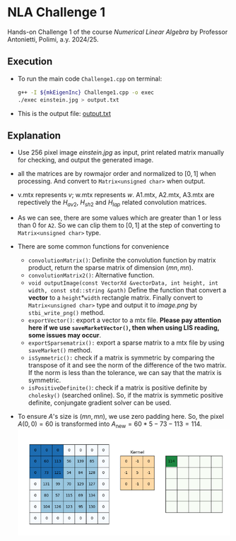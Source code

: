 # NLA Challenge 1

Hands-on Challenge 1 of the course _Numerical Linear Algebra_ by Professor Antonietti, Polimi, a.y. 2024/25.

## Execution

- To run the main code `Challenge1.cpp` on terminal:

  ```bash
  g++ -I ${mkEigenInc} Challenge1.cpp -o exec
  ./exec einstein.jpg > output.txt
  ```

- This is the output file: [output.txt](output.txt)

## Explanation

- Use 256 pixel image _einstein.jpg_ as input, print related matrix manually for checking, and output the generated image.

- all the matrices are by rowmajor order and normalized to $[0,1]$ when processing. And convert to `Matrix<unsigned char>` when output.

- v.mtx represents $v$; w.mtx represents $w$. A1.mtx, A2.mtx, A3.mtx are repectively the $H_{av2}$, $H_{sh2}$ and $H_{lap}$ related convolution matrices.

- As we can see, there are some values which are greater than 1 or less than 0 for `A2`. So we can clip them to $[0,1]$ at the step of converting to `Matrix<unsigned char>` type.

- There are some common functions for convenience

  - `convolutionMatrix()`: Definite the convolution function by matrix product, return the sparse matrix of dimension $(mn,mn)$.
  - `convolutionMatrix2()`: Alternative function.
  - `void outputImage(const VectorXd &vectorData, int height, int width, const std::string &path)` Define the function that convert a **vector** to a `height`\*`width` rectangle matrix. Finally convert to `Matrix<unsigned char>` type and output it to _image.png_ by `stbi_write_png()` method.
  - `exportVector()`: export a vector to a mtx file. **Please pay attention here if we use `saveMarketVector()`, then when using LIS reading, some issues may occur**.
  - `exportSparsematrix():` export a sparse matrix to a mtx file by using `saveMarket()` method.
  - `isSymmetric():` check if a matrix is symmetric by comparing the transpose of it and see the norm of the difference of the two matrix. If the norm is less than the tolerance, we can say that the matrix is symmetric.
  - `isPositiveDefinite()`: check if a matrix is positive definite by `cholesky()` (searched online). So, if the matrix is symmetic positive definite, conjungate gradient solver can be used.

- To ensure $A$'s size is $(mn,mn)$, we use zero padding here. So, the pixel $A(0,0)=60$ is transformed into $A_{\text{new}}=60*5-73-113=114$.
  ![Example Of Zero Padding](ZeroPadding.png)
